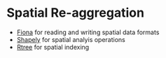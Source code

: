 # Spatial Re-aggregation


- [Fiona](https://github.com/Toblerity/Fiona) for reading and writing spatial data formats
- [Shapely](https://github.com/Toblerity/Shapely) for spatial analyis operations
- [Rtree](https://github.com/Toblerity/rtree) for spatial indexing
